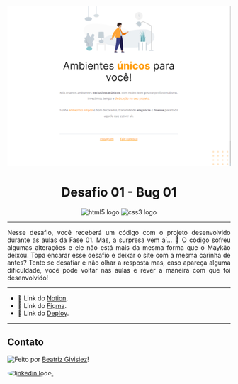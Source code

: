 ![Bug 01](./bug01.png "Bug 01")

<h1 align="center">Desafio 01 - Bug 01</h1>

<div align="center">
  <img src="https://cdn.jsdelivr.net/gh/devicons/devicon/icons/html5/html5-original.svg" height="40" width="52" alt="html5 logo"  />
  <img src="https://cdn.jsdelivr.net/gh/devicons/devicon/icons/css3/css3-original.svg" height="40" width="52" alt="css3 logo"  />
</div>

---

<p align="justify">Nesse desafio, você receberá um código com o projeto desenvolvido durante as aulas da Fase 01. Mas, a surpresa vem aí... 👀
O código sofreu algumas alterações e ele não está mais da mesma forma que o Maykão deixou.
Topa encarar esse desafio e deixar o site com a mesma carinha de antes? Tente se desafiar e não olhar a resposta mas, caso apareça alguma dificuldade, você pode voltar nas aulas e rever a maneira com que foi desenvolvido!</p>
<hr/>

- 🚀 Link do [Notion](https://efficient-sloth-d85.notion.site/Iniciante-Corrigindo-bugs-01-b448368a774c4badae1964ab414f5272).<br/>
- 🚀 Link do [Figma](https://www.figma.com/file/fAvYZz4dPV5MfhL77XkqkD/Explorer---Projeto-01?node-id=0%3A1).<br/>
- 🚀 Link do [Deploy](https://rocketseat-explorer.vercel.app/).<br/>

---

## Contato

<img align="left" src="https://avatars.githubusercontent.com/BeatrizGivisiez?size=100">

Feito por [Beatriz Givisiez](https://github.com/BeatrizGivisiez)!

<a href="https://www.linkedin.com/in/beatriz-givisiez/" target="_blank">
    <img style="border-radius:50%;" src="https://raw.githubusercontent.com/maurodesouza/profile-readme-generator/master/src/assets/icons/social/linkedin/default.svg" width="52" height="40" alt="linkedin logo"  />
  </a>&nbsp;